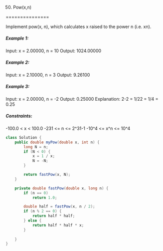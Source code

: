 50. Pow(x,n)

===============

Implement pow(x, n), which calculates x raised to the power n (i.e. xn).

##### Example 1:

Input: x = 2.00000, n = 10
Output: 1024.00000

##### Example 2:

Input: x = 2.10000, n = 3
Output: 9.26100

##### Example 3:

Input: x = 2.00000, n = -2
Output: 0.25000
Explanation: 2-2 = 1/22 = 1/4 = 0.25

##### Constraints:

-100.0 < x < 100.0
-231 <= n <= 2^31-1
-10^4 <= x^n <= 10^4

```java
class Solution {
    public double myPow(double x, int n) {
        long N = n;
        if (N < 0) {
            x = 1 / x;
            N = -N;
        }

        return fastPow(x, N);
    }

    private double fastPow(double x, long n) {
        if (n == 0)
            return 1.0;

        double half = fastPow(x, n / 2);
        if (n % 2 == 0) {
            return half * half;
        } else {
            return half * half * x;
        }
        
    }
}
```

